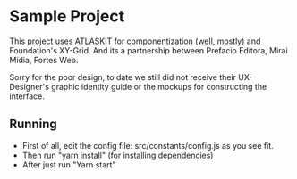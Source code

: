 # Sample Project

This project uses ATLASKIT for componentization (well, mostly) and Foundation's XY-Grid. And its a partnership between Prefacio Editora, Mirai Midia, Fortes Web.

Sorry for the poor design, to date we still did not receive their UX-Designer's graphic identity guide or the mockups for constructing the interface.

## Running
* First of all, edit the config file: src/constants/config.js as you see fit.
* Then run "yarn install" (for installing dependencies)
* After just run "Yarn start"